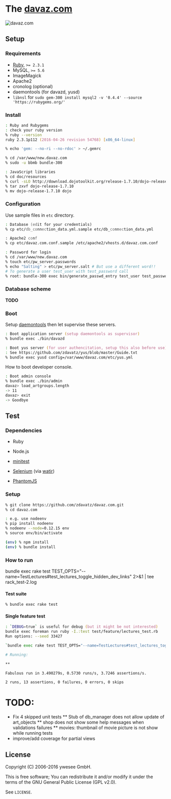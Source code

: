 # The [davaz.com](http://davaz.com/)

![davaz.com](https://raw.githubusercontent.com/zdavatz/davaz.com/master/doc/screenshot-davaz-com.png)

## Setup

### Requirements

* [Ruby](https://github.com/zdavatz/davaz.com/files/6121658/gen_ruby_300.txt), `>= 2.3.1`
* MySQL, `>= 5.6`
* ImageMagick
* Apache2
* cronolog (optional)
* daemontools (for davazd, yusd)
* `libnsl` for `sudo gem-300 install mysql2 -v '0.4.4' --source 'https://rubygems.org/'`

### Install

```zsh
: Ruby and Rubygems
: check your ruby version
% ruby --version
ruby 2.3.1p112 (2016-04-26 revision 54768) [x86_64-linux]

% echo 'gem: --no-ri --no-rdoc' > ~/.gemrc

% cd /var/www/new.davaz.com
% sudo -u bbmb bundle-300

: JavaScript libraries
% cd doc/resources
% curl -sLO http://download.dojotoolkit.org/release-1.7.10/dojo-release-1.7.10.tar.gz
% tar zxvf dojo-release-1.7.10
% mv dojo-release-1.7.10 dojo
```

### Configuration

Use sample files in `etc` directory.

```zsh
: Database (edit for your credentials)
% cp etc/db_connection_data.yml.sample etc/db_connection_data.yml

: Apache2 conf
% cp etc/davaz.com.conf.sample /etc/apache2/vhosts.d/davaz.com.conf

: Password for login
% cd /var/www/new.davaz.com
% touch etc/pw_server.passwords
% echo "Salting" > etc/pw_server.salt # But use a different word!!
# To generate a user test_user with test_password call
% root: bundle-300 exec bin/generate_passwd_entry test_user test_password >> etc/pw_server.passwords

```

### Database scheme

__TODO__

### Boot

Setup [daemontools](http://cr.yp.to/daemontools.html) then let supervise these
servers.

```zsh
: Boot application server (setup daemontools as supervisor)
% bundle exec ./bin/davazd

: Boot yus server (for user authencitation, setup this also before use)
: See https://github.com/zdavatz/yus/blob/master/Guide.txt
% bundle exec yusd config=/var/www/davaz.com/etc/yus.yml
```

How to boot developer console.

```zsh
: Boot admin console
% bundle exec ./bin/admin
davaz> load_artgroups.length
-> 11
davaz> exit
-> Goodbye
```

## Test

### Dependencies

* Ruby
* Node.js

* [minitest](https://github.com/seattlerb/minitest)
* [Selenium](http://docs.seleniumhq.org/) (via [watir](https://github.com/watir/watir))
* [PhantomJS](https://github.com/ariya/phantomjs)

### Setup

```zsh
% git clone https://github.com/zdavatz/davaz.com.git
% cd davaz.com

: e.g. use nodeenv
% pip install nodeenv
% nodeenv --node=0.12.15 env
% source env/bin/activate

(env) % npm install
(env) % bundle install
```

### How to run

bundle exec rake test TEST_OPTS="--name=TestLectures#test_lectures_toggle_hidden_dev_links" 2>&1 | tee rack_test-2.log

#### Test suite

```zsh
% bundle exec rake test
```

#### Single feature test

```zsh
: `DEBUG=true` is useful for debug (but it might be not interested)
bundle exec foreman run ruby -I.:test test/feature/lectures_test.rb
Run options: --seed 33427

`bundle exec rake test TEST_OPTS="--name=TestLectures#test_lectures_toggle_hidden_dev_links"`

# Running:

**

Fabulous run in 3.490279s, 0.5730 runs/s, 3.7246 assertions/s.

2 runs, 13 assertions, 0 failures, 0 errors, 0 skips
```

# TODO:

* Fix 4 skipped unit tests
** Stub of db_manager does not allow update of art_objects
** shop does not show some help messages when validations failures
** movies: thumbnail of movie picture is not show while running tests
* improve/add coverage for partial views

## License

Copyright (C) 2006-2016 ywesee GmbH.

This is free software;
You can redistribute it and/or modify it under the terms of the GNU General Public License (GPL v2.0).

See `LICENSE`.
